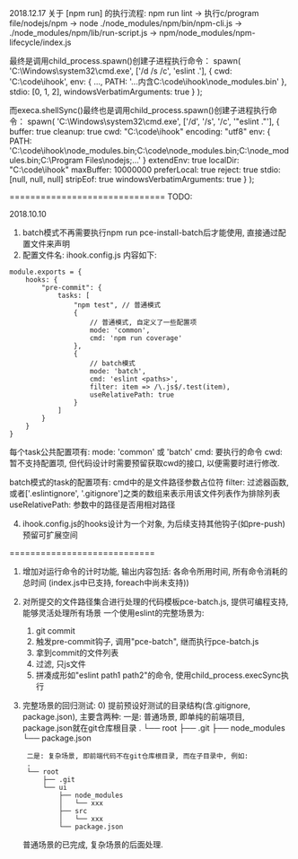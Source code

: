 
2018.12.17
关于 [npm run] 的执行流程:
npm run lint -> 执行c/program file/nodejs/npm -> node ./node_modules/npm/bin/npm-cli.js ->
./node_modules/npm/lib/run-script.js -> npm/node_modules/npm-lifecycle/index.js

最终是调用child_process.spawn()创建子进程执行命令：
spawn(
    'C:\Windows\system32\cmd.exe',
    ['/d /s /c', 'eslint .'],
    {
        cwd: 'C:\code\ihook',
        env: {
            ...,
            PATH: '...内含C:\code\ihook\node_modules\.bin'
        },
        stdio: [0, 1, 2],
        windowsVerbatimArguments: true
    }
);


而execa.shellSync()最终也是调用child_process.spawn()创建子进程执行命令：
spawn(
    'C:\Windows\system32\cmd.exe',
    ['/d', '/s', '/c', '"eslint ."'],
    {
        buffer: true
        cleanup: true
        cwd: "C:\code\ihook"
        encoding: "utf8"
        env: {
            PATH: 'C:\code\ihook\node_modules\.bin;C:\code\node_modules\.bin;C:\node_modules\.bin;C:\Program Files\nodejs;...'
        }
        extendEnv: true
        localDir: "C:\code\ihook"
        maxBuffer: 10000000
        preferLocal: true
        reject: true
        stdio: [null, null, null]
        stripEof: true
        windowsVerbatimArguments: true
    }
);


==============================
TODO:

2018.10.10

1. batch模式不再需要执行npm run pce-install-batch后才能使用, 直接通过配置文件来声明
2. 配置文件名: ihook.config.js    内容如下:

```
module.exports = {
    hooks: {
        "pre-commit": {
            tasks: [
                "npm test", // 普通模式
                {
                    // 普通模式, 自定义了一些配置项
                    mode: 'common',
                    cmd: 'npm run coverage'
                },
                {
                    // batch模式
                    mode: 'batch',
                    cmd: 'eslint <paths>',
                    filter: item => /\.js$/.test(item),
                    useRelativePath: true
                }
            ]
        }
    }
}
```

每个task公共配置项有:
mode: 'common' 或 'batch'
cmd: 要执行的命令
cwd: 暂不支持配置项, 但代码设计时需要预留获取cwd的接口, 以便需要时进行修改.

batch模式的task的配置项有:
cmd中的<paths>是文件路径参数占位符
filter: 过滤器函数, 或者['.eslintignore', '.gitignore']之类的数组来表示用该文件列表作为排除列表
useRelativePath: <paths>参数中的路径是否用相对路径

4. ihook.config.js的hooks设计为一个对象, 为后续支持其他钩子(如pre-push)预留可扩展空间

============================

1. 增加对运行命令的计时功能, 输出内容包括: 各命令所用时间, 所有命令消耗的总时间 (index.js中已支持, foreach中尚未支持))
2. 对所提交的文件路径集合进行处理的代码模板pce-batch.js, 提供可编程支持, 能够灵活处理所有场景
    一个使用eslint的完整场景为:
    1) git commit
    2) 触发pre-commit钩子, 调用"pce-batch", 继而执行pce-batch.js
    3) 拿到commit的文件列表
    4) 过滤, 只js文件
    5) 拼凑成形如"eslint path1 path2"的命令, 使用child_process.execSync执行

3. 完整场景的回归测试:
    0) 提前预设好测试的目录结构(含.gitignore, package.json), 主要含两种:
        一是: 普通场景, 即单纯的前端项目, package.json就在git仓库根目录
        .
        └── root
            ├── .git
            ├── node_modules
            └── package.json

        二是: 复杂场景, 即前端代码不在git仓库根目录, 而在子目录中, 例如:
        .
        └── root
            ├── .git
            └── ui
                ├── node_modules
                │   └── xxx
                ├── src
                │   └── xxx
                └── package.json
    
    普通场景的已完成, 复杂场景的后面处理.



